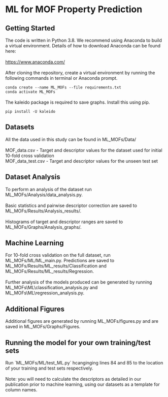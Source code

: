 <h1>ML for MOF Property Prediction</h1>
<h2>Getting Started</h2>
The code is written in Python 3.8. We recommend using Anaconda to build a virtual environment.
Details of how to download Anaconda can be found here:
<br><br>
<a href="https://www.anaconda.com/">https://www.anaconda.com/</a>
<br><br>
After cloning the repository, create a virtual environment by running the following commands in terminal or Anaconda 
prompt.
<br>

`conda create --name ML_MOFs --file requirements.txt`
<br>
`conda activate ML_MOFs`
<br>
<br>
The kaleido package is required to save graphs. Install this using pip.
<br>

`pip install -U kaleido`
<h2>Datasets</h2>
All the data used in this study can be found in ML_MOFs/Data/
<br><br>
MOF_data.csv - Target and descriptor values for the dataset used for initial 10-fold cross validation
<br>
MOF_data_test.csv - Target and descriptor values for the unseen test set

<h2>Dataset Analysis</h2>
To perform an analysis of the dataset run ML_MOFs/Analysis/data_analysis.py.
<br><br>
Basic statistics and pairwise descriptor correction are saved to ML_MOFs/Results/Analysis_results/.
<br><br>
Histograms of target and descriptor ranges are saved to ML_MOFs/Graphs/Analysis_graphs/.

<h2>Machine Learning</h2>
For 10-fold cross validation on the full dataset, run ML_MOFs/ML/ML_main.py. Predictions are saved to 
ML_MOFs/Results/ML_results/Classification and ML_MOFs/Results/ML_results/Regression. 
<br><br>
Further analysis of the models produced can be generated by running ML_MOFs\ML\classification_analysis.py and
ML_MOFs\ML\regression_analysis.py.


<h2>Additional Figures</h2>
Additional figures are generated by running ML_MOFs/figures.py and are saved in ML_MOFs/Graphs/Figures.

<h2>Running the model for your own training/test sets</h2>
Run `ML_MOFs/ML/test_ML.py` hcanginging lines 84 and 85 to the location of your training and test sets respectively.
<br><br>
Note: you will need to calculate the descriptors as detailed in our publication prior to machine learning, using our datasets as a template for column names.
